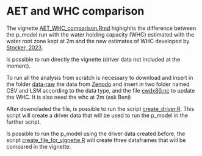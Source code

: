 # AET and WHC comparison

The vignette [AET_WHC_comparison.Rmd](https://github.com/FrancescoGrossi-unimi/Budyko_Pmodel/blob/main/vignettes/AET_WHC_comparison.Rmd) highighits the difference between the p_model run with the water holding capacity (WHC) estimated with the water root zone kept at 2m and the new estimates of WHC developed by [Stocker, 2023](https://www.nature.com/articles/s41561-023-01125-2).

Is possible to run directly the vignette (driver data not included at the moment).

To run all the analysis from scratch is necessary to download and insert in the folder [data-raw](https://github.com/FrancescoGrossi-unimi/Budyko_Pmodel/tree/main/data-raw) the data from [Zenodo](https://zenodo.org/records/8403081) and insert in two folder named CSV and LSM according to the data type, and the file [cwdx80.nc](https://zenodo.org/records/5515246) to update the WHC. It is also need the whc at 2m (ask Beni)

After downoladed the file, is possible to run the script [create_driver.R](https://github.com/FrancescoGrossi-unimi/Budyko_Pmodel/blob/main/R/create_driver.R). This script will create a driver data that will be used to run the p_model in the further script.

Is possible to run the p_model using the driver data created before, the script [create_file_for_vignette.R](https://github.com/FrancescoGrossi-unimi/Budyko_Pmodel/blob/main/R/create_file_for_vignette.R) will create three dataframes that will be compared in the vignette.
